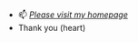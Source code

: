
- 📫 [*Please visit my homepage*](https://amandasunnn.github.io/)
- Thank you (heart)
<!---
Amandasunnn/Amandasunnn is a ✨ special ✨ repository because its `README.md` (this file) appears on your GitHub profile.
You can click the Preview link to take a look at your changes.
--->
